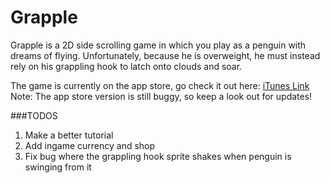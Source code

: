 # Grapple

Grapple is a 2D side scrolling game in which you play as a penguin with dreams of flying. Unfortunately, because he is overweight,
he must instead rely on his grappling hook to latch onto clouds and soar.

The game is currently on the app store, go check it out here: [iTunes Link](https://itunes.apple.com/us/app/grapple!/id1141115019?mt=8)
Note: The app store version is still buggy, so keep a look out for updates!

###TODOS
1. Make a better tutorial
2. Add ingame currency and shop
3. Fix bug where the grappling hook sprite shakes when penguin is swinging from it
